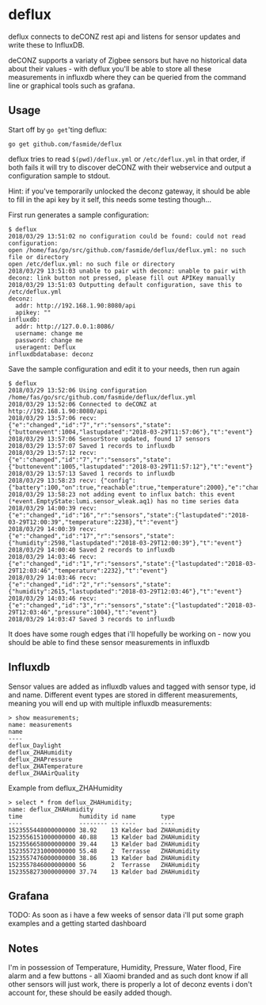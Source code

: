 # deflux
deflux connects to deCONZ rest api and listens for sensor updates and write these to InfluxDB.

deCONZ supports a variaty of Zigbee sensors but have no historical data about their values - with deflux you'll be able to store all these measurements in influxdb where they can be queried from the command line or graphical tools such as grafana. 

## Usage

Start off by `go get`'ting deflux:

```
go get github.com/fasmide/deflux
```

deflux tries to read `$(pwd)/deflux.yml` or `/etc/deflux.yml` in that order, if both fails it will try to discover deCONZ with their webservice and output a configuration sample to stdout. 

Hint: if you've temporarily unlocked the deconz gateway, it should be able to fill in the api key by it self, this needs some testing though...

First run generates a sample configuration:

```
$ deflux
2018/03/29 13:51:02 no configuration could be found: could not read configuration: 
open /home/fas/go/src/github.com/fasmide/deflux/deflux.yml: no such file or directory
open /etc/deflux.yml: no such file or directory
2018/03/29 13:51:03 unable to pair with deconz: unable to pair with deconz: link button not pressed, please fill out APIKey manually
2018/03/29 13:51:03 Outputting default configuration, save this to /etc/deflux.yml
deconz:
  addr: http://192.168.1.90:8080/api
  apikey: ""
influxdb:
  addr: http://127.0.0.1:8086/
  username: change me
  password: change me
  useragent: Deflux
influxdbdatabase: deconz
```

Save the sample configuration and edit it to your needs, then run again

```
$ deflux 
2018/03/29 13:52:06 Using configuration /home/fas/go/src/github.com/fasmide/deflux/deflux.yml
2018/03/29 13:52:06 Connected to deCONZ at http://192.168.1.90:8080/api
2018/03/29 13:57:06 recv: {"e":"changed","id":"7","r":"sensors","state":{"buttonevent":1004,"lastupdated":"2018-03-29T11:57:06"},"t":"event"}
2018/03/29 13:57:06 SensorStore updated, found 17 sensors
2018/03/29 13:57:07 Saved 1 records to influxdb
2018/03/29 13:57:12 recv: {"e":"changed","id":"7","r":"sensors","state":{"buttonevent":1005,"lastupdated":"2018-03-29T11:57:12"},"t":"event"}
2018/03/29 13:57:13 Saved 1 records to influxdb
2018/03/29 13:58:23 recv: {"config":{"battery":100,"on":true,"reachable":true,"temperature":2000},"e":"changed","id":"6","r":"sensors","t":"event"}
2018/03/29 13:58:23 not adding event to influx batch: this event (*event.EmptyState:lumi.sensor_wleak.aq1) has no time series data
2018/03/29 14:00:39 recv: {"e":"changed","id":"16","r":"sensors","state":{"lastupdated":"2018-03-29T12:00:39","temperature":2238},"t":"event"}
2018/03/29 14:00:39 recv: {"e":"changed","id":"17","r":"sensors","state":{"humidity":2598,"lastupdated":"2018-03-29T12:00:39"},"t":"event"}
2018/03/29 14:00:40 Saved 2 records to influxdb
2018/03/29 14:03:46 recv: {"e":"changed","id":"1","r":"sensors","state":{"lastupdated":"2018-03-29T12:03:46","temperature":2232},"t":"event"}
2018/03/29 14:03:46 recv: {"e":"changed","id":"2","r":"sensors","state":{"humidity":2615,"lastupdated":"2018-03-29T12:03:46"},"t":"event"}
2018/03/29 14:03:46 recv: {"e":"changed","id":"3","r":"sensors","state":{"lastupdated":"2018-03-29T12:03:46","pressure":1004},"t":"event"}
2018/03/29 14:03:47 Saved 3 records to influxdb
```

It does have some rough edges that i'll hopefully be working on - now you should be able to find these sensor measurements in influxdb

## Influxdb

Sensor values are added as influxdb values and tagged with sensor type, id and name.
Different event types are stored in different measurements, meaning you will end up with multiple influxdb measurements:
```
> show measurements;
name: measurements
name
----
deflux_Daylight
deflux_ZHAHumidity
deflux_ZHAPressure
deflux_ZHATemperature
deflux_ZHAAirQuality

```
Example from deflux_ZHAHumidity
```
> select * from deflux_ZHAHumidity;
name: deflux_ZHAHumidity
time                humidity id name       type
----                -------- -- ----       ----
1523555448000000000 38.92    13 Kælder bad ZHAHumidity
1523556151000000000 40.88    13 Kælder bad ZHAHumidity
1523556658000000000 39.44    13 Kælder bad ZHAHumidity
1523557231000000000 55.48    2  Terrasse   ZHAHumidity
1523557476000000000 38.86    13 Kælder bad ZHAHumidity
1523557846000000000 56       2  Terrasse   ZHAHumidity
1523558273000000000 37.74    13 Kælder bad ZHAHumidity
``` 

## Grafana

TODO: As soon as i have a few weeks of sensor data i'll put some graph examples and a getting started dashboard

## Notes
I'm in possession of Temperature, Humidity, Pressure, Water flood, Fire alarm and a few buttons - all Xiaomi branded and as such dont know if all other sensors will just work, there is properly a lot of deconz events i don't account for, these should be easily added though.